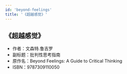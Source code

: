 ```yaml
---
id: 'beyond-feelings'
title: '《超越感觉》'
---
```


## 《超越感觉》
* 作者：文森特.鲁吉罗
* 副标题：批判性思考指南
* 原作名：Beyond Feelings: A Guide to Critical Thinking
* ISBN：9787309110050